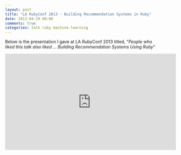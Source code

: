 ```yaml
---
layout: post
title: "LA RubyConf 2013 - Building Recommendation Systems in Ruby"
date: 2013-04-29 08:06
comments: true
categories: talk ruby machine-learning
---
```


Below is the presentation I gave at LA RubyConf 2013 titled, "_People who liked this talk also liked … Building Recommendation Systems Using Ruby_"

<iframe width="560" height="315" src="http://www.youtube.com/embed/fh1y1BUTJxE" frameborder="0" allowfullscreen></iframe>

<script async class="speakerdeck-embed" data-id="2438b36061a7013038f7123139414c5a" data-ratio="1.2994923857868" src="//speakerdeck.com/assets/embed.js"></script>

